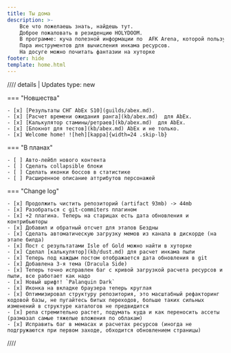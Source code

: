 ```yaml
---
title: Ты дома
description: >-
    Все что пожелаешь знать, найдешь тут.
    Доброе пожаловать в резиденцию HOLYDOOM.
    В программе: куча полезной информации по  AFK Arena, которой пользуюсь регулярно
    Пара инструментов для вычисления инкама ресурсов.
    На досуге можно почитать фантазии на хуторке
footer: hide
template: home.html
---
```


//// details | Updates
    type: new

=== "Новшества"

    - [x] [Результаты СНГ AbEx S10](guilds/abex.md).
    - [x] [Расчет времени ожидания ранга](kb/abex.md)  для AbEx.
    - [x] [Калькулятор стамины/ретраев](kb/abex.md)  для AbEx.
    - [x] [Блокнот для тестов](kb/abex.md) AbEx и не только.
    - [x] Welcome home! ![heh][kappa]{width=24 .skip-lb}

=== "В планах"

    - [ ] Авто-лейбл нового контента
    - [ ] Сделать collapsible блоки
    - [ ] Сделать иконки боссов в статистике
    - [ ] Расширенное описание аттрибутов персонажей

=== "Change log"

    - [x] Продолжить чистить репозиторий (artifact 93mb) -> 44mb
    - [x] Разобраться с git-commiters плагином
    - [x] +2 плагина. Теперь на старицах есть дата обновления и контрибьюторы
    - [x] Добавил и обратный отсчет для этапов Бездны 
    - [x] Сделать автоматическую загрузку мемов из канала в дискорде (на этапе билда)
    - [x] Пост с результатами Isle of Gold можно найти в хуторке
    - [x] Сделал [калькулятор](kb/dust.md) для расчет инкама пыли
    - [x] Теперь под каждым постом отображается дата обновления в git
    - [x] Добавлена 3-я тема (Dracula Side) 
    - [x] Теперь точно исправлен баг с кривой загрузкой расчета ресурсов и пыли, все работает как надо
    - [x] Новый шрифт! `Palanquin Dark`
    - [x] Иконка на вкладке браузера теперь круглая
    - [x] Оптимизировал структуру репозитория, это масштабный рефакторинг кодовой базы, не пугайтесь битых переходов, больше таких сильных изменений в структуре каталогов не предвидится
    - [x] репа стремительно растет, подумать куда и как переносить ассеты (размазал самые тяжелые вложения по облакам)
    - [x] Исправить баг в мемасах и расчетах ресурсов (иногда не подгружаются при первом заходе, обходится обновлением страницы)

////
